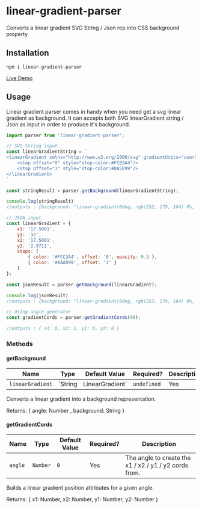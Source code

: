 # linear-gradient-parser
Converts a linear gradient SVG String / Json rep into CSS background property

## Installation

```
npm i linear-gradient-parser
```

[Live Demo](https://stackblitz.com/edit/linear-gradient-parser?file=index.js)

## Usage
Linear gradient parser comes in handy when you need get a svg linear gradient as background.
It can accepts both SVG linearGradient string / Json as input in order to produce it's background.

```js
import parser from 'linear-gradient-parser';

// SVG String input
const linearGradientString = `
<linearGradient xmlns="http://www.w3.org/2000/svg" gradientUnits="userSpaceOnUse" x1="17.5001" y1="32" x2="17.5001" y2="2.9711">
    <stop offset="0" style="stop-color:#FCB3A4"/>
    <stop offset="1" style="stop-color:#DA5899"/>
</linearGradient>
`

const stringResult = parser.getBackground(linearGradientString);

console.log(stringResult) 
//outputs : {background: "linear-gradient(0deg, rgb(252, 179, 164) 0%, rgb(218, 88, 153) 100%)", angle: 0}

// JSON input
const linearGradient = {
    x1: '17.5001',
    y1: '32',
    x2: '17.5001',
    y2: '2.9711',
    stops: [
        { color: '#FCC3A4', offset: '0', opacity: 0.5 },
        { color: '#AAA899', offset: '1' }
    ]
};

const jsonResult = parser.getBackground(linearGradient);

console.log(jsonResult) 
//outputs : {background: "linear-gradient(0deg, rgb(252, 179, 164) 0%, rgb(218, 88, 153) 100%)", angle: 0}

// Using angle generator
const gradientCords = parser.getGradientCords(90);

//outputs : { x1: 0, x2: 1, y1: 0, y2: 0 }
```

### Methods

#### getBackground
| Name | Type | Default Value | Required? | Description
|-|-|-|-|-
| `linearGradient` | `String|LinearGradient` | `undefined` | Yes | The linear gradient to parse

Converts a linear gradient into a background representation. <br/>

Returns: { angle: Number , background: String } 

#### getGradientCords
| Name | Type | Default Value | Required? | Description
|-|-|-|-|-
| `angle` | `Number` | `0` | Yes | The angle to create the x1 / x2 / y1 / y2 cords from.

Builds a linear gradient position attributes for a given angle. <br/>

Returns: { x1: Number, x2: Number, y1: Number, y2: Number } 
